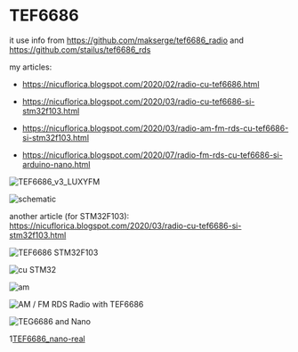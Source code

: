 # TEF6686
it use info from https://github.com/makserge/tef6686_radio and https://github.com/stailus/tef6686_rds

my articles:
- https://nicuflorica.blogspot.com/2020/02/radio-cu-tef6686.html

- https://nicuflorica.blogspot.com/2020/03/radio-cu-tef6686-si-stm32f103.html

- https://nicuflorica.blogspot.com/2020/03/radio-am-fm-rds-cu-tef6686-si-stm32f103.html

- https://nicuflorica.blogspot.com/2020/07/radio-fm-rds-cu-tef6686-si-arduino-nano.html

![TEF6686_v3_LUXYFM](https://github.com/tehniq3/TEF6686/blob/master/tef6686_v3_LUXYFM.jpg)

![schematic](https://github.com/tehniq3/TEF6686/blob/master/TEF6686_Mega_LCD2004_i2c.png)

another article (for STM32F103): https://nicuflorica.blogspot.com/2020/03/radio-cu-tef6686-si-stm32f103.html

![TEF6686 STM32F103](https://1.bp.blogspot.com/-SKwZ6mT2DU4/XnHXvQXMkEI/AAAAAAAAbk8/D959NTBnklUSlKTTBVhdSl23CuxfimdcwCLcBGAsYHQ/s1600/radioTEF6686_01.jpg)

![cu STM32](https://1.bp.blogspot.com/-aV1aZunmwKQ/XnIbLJMcXWI/AAAAAAAAbnQ/1Mp0ky_ybMA32WvERR5HgH1XBJeIZ6UzQCLcBGAsYHQ/s1600/TEF6686_STM32F103_i2c_LCD1602.png)

![am](https://1.bp.blogspot.com/-L7R7wa8eJe8/XnTErJqBG7I/AAAAAAAAbpc/pTJmpoeyu18sWKzFB30b8WGmDxI27HwTgCLcBGAsYHQ/s1600/AMFMRDSradio_MW3.jpg)

![AM / FM RDS Radio with TEF6686](https://1.bp.blogspot.com/--Drlm0aD6NE/XnTAuIm-K6I/AAAAAAAAbnw/CoE1fOShrTQnzb2fJdau-WcYlOyrG2_GQCLcBGAsYHQ/s1600/stm32f103c8t6_schematic2.png)

![TEG6686 and Nano](https://1.bp.blogspot.com/-y-c8xv8Fw0I/XwHLj5Bm2wI/AAAAAAAAc8g/yD8wYbmyjT8MwsJJ-EwFjQhw96Iry21jgCLcBGAsYHQ/s1600/TEF6686_radio_RDS.png)

1[TEF6686_nano-real](https://1.bp.blogspot.com/-I-hsW3VHX18/XxGvF7bOW-I/AAAAAAAAdAg/v6UCDM2aIC0RAFIpjNmmM58glPEvXzHWQCLcBGAsYHQ/s1600/radioimpuls0.jpg)
